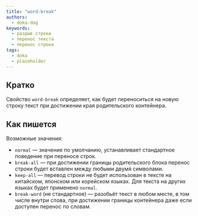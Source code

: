 ```yaml
---
title: "word-break"
authors:
  - doka-dog
keywords:
  - разрыв строки
  - перенос текста
  - перенос строки
tags:
  - doka
  - placeholder
---
```


## Кратко

Свойство `word-break` определяет, как будет переноситься на новую строку текст при достижении края родительского контейнера.

## Как пишется

Возможные значения:

- `normal` — значение по умолчанию, устанавливает стандартное поведение при переносе строк.
- `break-all` — при достижении границы родительского блока перенос строки будет вставлен между любыми двумя символами.
- `keep-all` — перевод строки не будет использован в тексте на китайском, японском или корейском языках. Для текста на других языках будет применено `normal`.
- `break-word` (не стандартное) — разобьёт текст в любом месте, в том числе внутри слова, при достижении границы контейнера даже если доступен перенос по словам.
